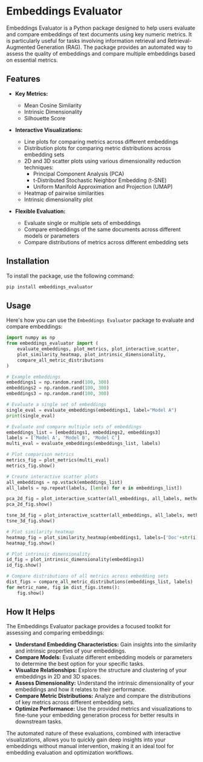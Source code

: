 # Embeddings Evaluator

Embeddings Evaluator is a Python package designed to help users evaluate and compare embeddings of text documents using key numeric metrics. It is particularly useful for tasks involving information retrieval and Retrieval-Augmented Generation (RAG). The package provides an automated way to assess the quality of embeddings and compare multiple embeddings based on essential metrics.

## Features

- **Key Metrics:**
  - Mean Cosine Similarity
  - Intrinsic Dimensionality
  - Silhouette Score

- **Interactive Visualizations:** 
  - Line plots for comparing metrics across different embeddings
  - Distribution plots for comparing metric distributions across embedding sets
  - 2D and 3D scatter plots using various dimensionality reduction techniques:
    * Principal Component Analysis (PCA)
    * t-Distributed Stochastic Neighbor Embedding (t-SNE)
    * Uniform Manifold Approximation and Projection (UMAP)
  - Heatmap of pairwise similarities
  - Intrinsic dimensionality plot

- **Flexible Evaluation:**
  - Evaluate single or multiple sets of embeddings
  - Compare embeddings of the same documents across different models or parameters
  - Compare distributions of metrics across different embedding sets

## Installation

To install the package, use the following command:

```bash
pip install embeddings_evaluator
```

## Usage

Here's how you can use the `Embeddings Evaluator` package to evaluate and compare embeddings:

```python
import numpy as np
from embeddings_evaluator import (
    evaluate_embeddings, plot_metrics, plot_interactive_scatter,
    plot_similarity_heatmap, plot_intrinsic_dimensionality,
    compare_all_metric_distributions
)

# Example embeddings
embeddings1 = np.random.rand(100, 300)
embeddings2 = np.random.rand(100, 300)
embeddings3 = np.random.rand(100, 300)

# Evaluate a single set of embeddings
single_eval = evaluate_embeddings(embeddings1, label="Model A")
print(single_eval)

# Evaluate and compare multiple sets of embeddings
embeddings_list = [embeddings1, embeddings2, embeddings3]
labels = ['Model A', 'Model B', 'Model C']
multi_eval = evaluate_embeddings(embeddings_list, labels)

# Plot comparison metrics
metrics_fig = plot_metrics(multi_eval)
metrics_fig.show()

# Create interactive scatter plots
all_embeddings = np.vstack(embeddings_list)
all_labels = np.repeat(labels, [len(e) for e in embeddings_list])

pca_2d_fig = plot_interactive_scatter(all_embeddings, all_labels, method='pca', dimensions=2)
pca_2d_fig.show()

tsne_3d_fig = plot_interactive_scatter(all_embeddings, all_labels, method='tsne', dimensions=3)
tsne_3d_fig.show()

# Plot similarity heatmap
heatmap_fig = plot_similarity_heatmap(embeddings1, labels=['Doc'+str(i) for i in range(100)])
heatmap_fig.show()

# Plot intrinsic dimensionality
id_fig = plot_intrinsic_dimensionality(embeddings1)
id_fig.show()

# Compare distributions of all metrics across embedding sets
dist_figs = compare_all_metric_distributions(embeddings_list, labels)
for metric_name, fig in dist_figs.items():
    fig.show()
```

## How It Helps

The Embeddings Evaluator package provides a focused toolkit for assessing and comparing embeddings:

- **Understand Embedding Characteristics:** Gain insights into the similarity and intrinsic properties of your embeddings.
- **Compare Models:** Evaluate different embedding models or parameters to determine the best option for your specific tasks.
- **Visualize Relationships:** Explore the structure and clustering of your embeddings in 2D and 3D spaces.
- **Assess Dimensionality:** Understand the intrinsic dimensionality of your embeddings and how it relates to their performance.
- **Compare Metric Distributions:** Analyze and compare the distributions of key metrics across different embedding sets.
- **Optimize Performance:** Use the provided metrics and visualizations to fine-tune your embedding generation process for better results in downstream tasks.

The automated nature of these evaluations, combined with interactive visualizations, allows you to quickly gain deep insights into your embeddings without manual intervention, making it an ideal tool for embedding evaluation and optimization workflows.
